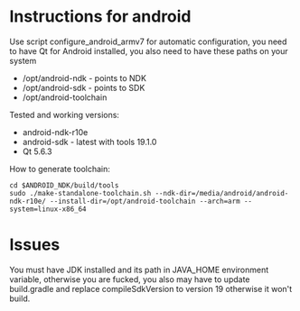 # Instructions for android

Use script configure_android_armv7 for automatic configuration, you need to have Qt for Android installed,
you also need to have these paths on your system

* /opt/android-ndk - points to NDK
* /opt/android-sdk - points to SDK
* /opt/android-toolchain

Tested and working versions:

* android-ndk-r10e
* android-sdk - latest with tools 19.1.0
* Qt 5.6.3

How to generate toolchain:

```
cd $ANDROID_NDK/build/tools
sudo ./make-standalone-toolchain.sh --ndk-dir=/media/android/android-ndk-r10e/ --install-dir=/opt/android-toolchain --arch=arm --system=linux-x86_64
```

# Issues

You must have JDK installed and its path in JAVA_HOME environment variable, otherwise you are fucked, you also may have to update build.gradle and replace
compileSdkVersion to version 19 otherwise it won't build.

